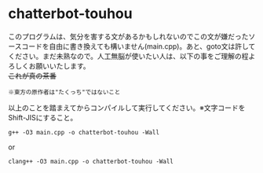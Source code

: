 # chatterbot-touhou
このプログラムは、気分を害する文があるかもしれないのでこの文が嫌だったソースコードを自由に書き換えても構いません(main.cpp)。あと、goto文は許してください。まだ未熟なので。人工無脳が使いたい人は、以下の事をご理解の程よろしくお願いいたします。<br>~~これが真の茶番~~
```
※東方の原作者は"たくっち"ではないこと
```
以上のことを踏まえてからコンパイルして実行してください。※文字コードをShift-JISにすること。
```
g++ -O3 main.cpp -o chatterbot-touhou -Wall
```
or
```
clang++ -O3 main.cpp -o chatterbot-touhou -Wall
